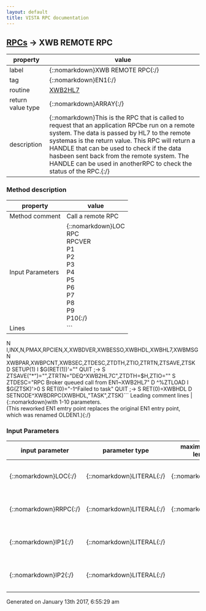 ```yaml
---
layout: default
title: VISTA RPC documentation
---
```




## [RPCs](TableOfContent.md) &#8594; XWB REMOTE RPC 

 property | value 
--- | --- 
 label | {::nomarkdown}XWB REMOTE RPC{:/}
 tag | {::nomarkdown}EN1{:/}
 routine | [XWB2HL7](http://code.osehra.org/dox/Routine_XWB2HL7_source.html)
 return value type | {::nomarkdown}ARRAY{:/}
 description | {::nomarkdown}This is the RPC that is called to request that an application RPCbe run on a remote system.  The data is passed by HL7 to the remote systemas is the return value.   This RPC will return a HANDLE that can be used to check if the data hasbeen sent back from the remote system.  The HANDLE can be used in anotherRPC to check the status of the RPC.{:/}


### Method description

 property | value 
 --- | --- 
 Method comment | Call a remote RPC
 Input Parameters | {::nomarkdown}LOC<br/>RPC<br/>RPCVER<br/>P1<br/>P2<br/>P3<br/>P4<br/>P5<br/>P6<br/>P7<br/>P8<br/>P9<br/>P10{:/}
 Lines | ```
 N I,INX,N,PMAX,RPCIEN,X,XWBDVER,XWBESSO,XWBHDL,XWBHL7,XWBMSG
 N XWBPAR,XWBPCNT,XWBSEC,ZTDESC,ZTDTH,ZTIO,ZTRTN,ZTSAVE,ZTSK
 D SETUP(1) I $G(RET(1))'="" QUIT  ;->
 S ZTSAVE("*")="",ZTRTN="DEQ^XWB2HL7C",ZTDTH=$H,ZTIO=""
 S ZTDESC="RPC Broker queued call from EN1~XWB2HL7"
 D ^%ZTLOAD
 I $G(ZTSK)'>0 S RET(0)="-1^Failed to task" QUIT  ;->
 S RET(0)=XWBHDL
 D SETNODE^XWBDRPC(XWBHDL,"TASK",ZTSK)```
 Leading comment lines | {::nomarkdown}with 1-10 parameters.<br/>(This reworked EN1 emtry point replaces the original EN1 entry point,<br/>which was renamed OLDEN1.){:/}

### Input Parameters

| input parameter | parameter type | maximum data length | required | description | 
| --- | --- | --- | --- | --- | 
| {::nomarkdown}LOC{:/} | {::nomarkdown}LITERAL{:/} | {::nomarkdown}30{:/} | {::nomarkdown}true{:/} | {::nomarkdown}This is the Institution's station # to send the RPC to.{:/} | 
| {::nomarkdown}RRPC{:/} | {::nomarkdown}LITERAL{:/} | {::nomarkdown}30{:/} | {::nomarkdown}true{:/} | {::nomarkdown}This is the name of the remote RPC to be run.{:/} | 
| {::nomarkdown}IP1{:/} | {::nomarkdown}LITERAL{:/} |  |  | {::nomarkdown}This is the first input parameter to the remote RPC.{:/} | 
| {::nomarkdown}IP2{:/} | {::nomarkdown}LITERAL{:/} |  |  | {::nomarkdown}This is the second input parameter to the remote RPC.{:/} | 




 Generated on January 13th 2017, 6:55:29 am